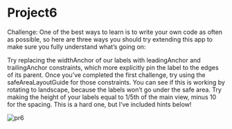 # Project6
Challenge:
One of the best ways to learn is to write your own code as often as possible, so here are three ways you should try extending this app to make sure you fully understand what’s going on:

Try replacing the widthAnchor of our labels with leadingAnchor and trailingAnchor constraints, which more explicitly pin the label to the edges of its parent.
Once you’ve completed the first challenge, try using the safeAreaLayoutGuide for those constraints. You can see if this is working by rotating to landscape, because the labels won’t go under the safe area.
Try making the height of your labels equal to 1/5th of the main view, minus 10 for the spacing. This is a hard one, but I’ve included hints below!

![pr6](https://user-images.githubusercontent.com/30910230/59853569-cbbd0880-9379-11e9-934f-90c89752db77.gif)
